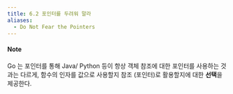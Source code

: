 ```yaml
---
title: 6.2 포인터를 두려워 말라
aliases:
  - Do Not Fear the Pointers
---
```


#### Note

Go 는 포인터를 통해 Java/ Python 등이 항상 객체 참조에 대한 포인터를 사용하는 것과는 다르게, 
함수의 인자를 값으로 사용할지 참조 (포인터)로 활용할지에 대한 **선택**을 제공한다.